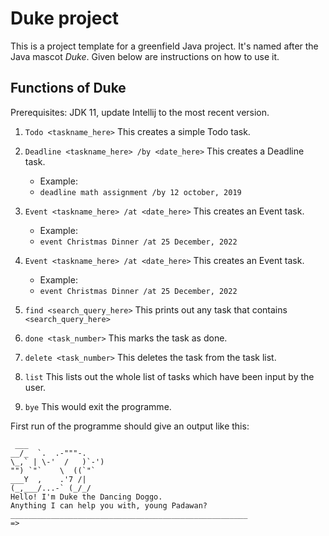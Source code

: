 # Duke project
This is a project template for a greenfield Java project. It's named after the Java mascot _Duke_. Given below are instructions on how to use it.

## Functions of Duke

Prerequisites: JDK 11, update Intellij to the most recent version.

1. `Todo <taskname_here>` This creates a simple Todo task.


2. `Deadline <taskname_here> /by <date_here>` This creates a Deadline task.
    - Example:
    - `deadline math assignment /by 12 october, 2019`


3. `Event <taskname_here> /at <date_here>` This creates an Event task.
    - Example:
    - `event Christmas Dinner /at 25 December, 2022`


4. `Event <taskname_here> /at <date_here>` This creates an Event task.
    - Example:
    - `event Christmas Dinner /at 25 December, 2022`


5. `find <search_query_here>` This prints out any task that contains `<search_query_here>`


6. `done <task_number>` This marks the task as done.


7. `delete <task_number>` This deletes the task from the task list.


8. `list` This lists out the whole list of tasks which have been input by the user.


9. `bye` This would exit the programme.

First run of the programme should give an output like this:
   ```
    ___
 __/_  `.  .-"""-.
 \_,` | \-'  /   )`-')
  "") `"`    \  ((`"`
 ___Y  ,    .'7 /|
(_,___/...-` (_/_/ 
Hello! I'm Duke the Dancing Doggo.
Anything I can help you with, young Padawan?
_____________________________________________________
=>
   ```
